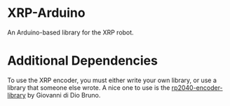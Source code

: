# XRP-Arduino
An Arduino-based library for the XRP robot.

# Additional Dependencies
To use the XRP encoder, you must either write your own library, or use a library that someone else wrote.  A nice one to use is the [rp2040-encoder-library](https://github.com/gbr1/rp2040-encoder-library) by Giovanni di Dio Bruno.